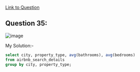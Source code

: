 [Link to Question](https://platform.stratascratch.com/coding/9622-number-of-bathrooms-and-bedrooms?code_type=1)

## Question 35:

![image](https://user-images.githubusercontent.com/100412162/200650359-ef9bb34f-3784-4ab0-a562-dc3c6c55446a.png)


My Solution:-

~~~~sql
select city, property_type, avg(bathrooms), avg(bedrooms)
from airbnb_search_details
group by city, property_type;
~~~~
